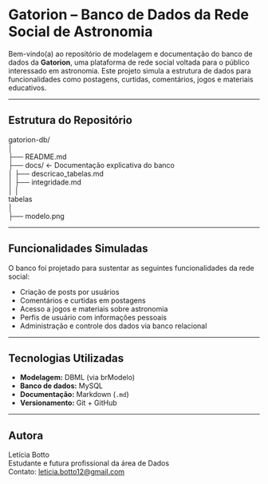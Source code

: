 #  Gatorion – Banco de Dados da Rede Social de Astronomia

Bem-vindo(a) ao repositório de modelagem e documentação do banco de dados da **Gatorion**, uma plataforma de rede social voltada para o público interessado em astronomia. Este projeto simula a estrutura de dados para funcionalidades como postagens, curtidas, comentários, jogos e materiais educativos.

---

## Estrutura do Repositório 
gatorion-db/ <br>
│<br>
├── README.md  <br>
├── docs/ ← Documentação explicativa do banco <br>
│ ├── descricao_tabelas.md <br>
│ ├── integridade.md <br>
│ 
│<br>
tabelas <br>
│<br>
├── modelo.png <br>

---

## Funcionalidades Simuladas

O banco foi projetado para sustentar as seguintes funcionalidades da rede social:

- Criação de posts por usuários
- Comentários e curtidas em postagens
- Acesso a jogos e materiais sobre astronomia
- Perfis de usuário com informações pessoais
- Administração e controle dos dados via banco relacional

---

## Tecnologias Utilizadas

- **Modelagem:** DBML (via brModelo)
- **Banco de dados:** MySQL
- **Documentação:** Markdown (`.md`)
- **Versionamento:** Git + GitHub

---


##  Autora

Letícia Botto  
Estudante e futura profissional da área de Dados  
Contato: leticia.botto12@gmail.com

